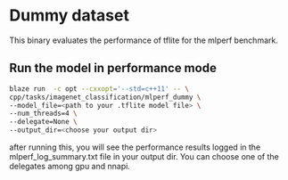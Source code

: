 # Dummy dataset

This binary evaluates the performance of tflite for the mlperf benchmark.

## Run the model in performance mode

```bash
blaze run  -c opt --cxxopt='--std=c++11' -- \
cpp/tasks/imagenet_classification/mlperf_dummy \
--model_file=<path to your .tflite model file> \
--num_threads=4 \
--delegate=None \
--output_dir=<choose your output dir>
```

after running this, you will see the performance results logged in the
mlperf_log_summary.txt file in your output dir. You can choose one of the
delegates among gpu and nnapi.
